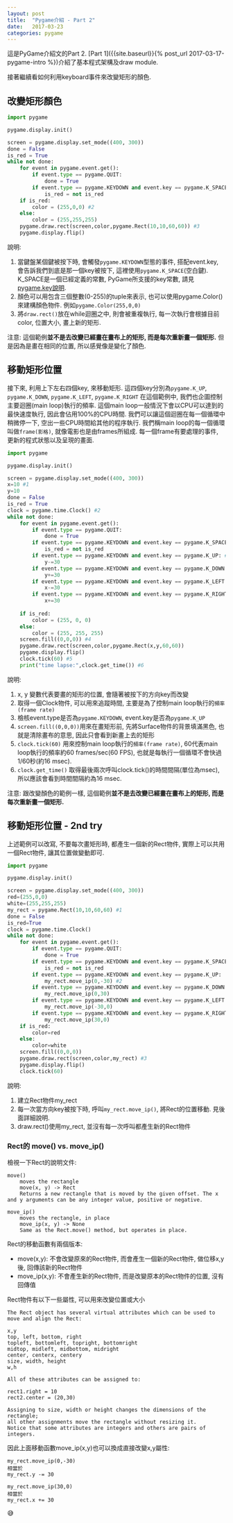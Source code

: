```yaml
---
layout: post
title:  "Pygame介紹 - Part 2"
date:   2017-03-23
categories: pygame
---
```

 
這是PyGame介紹文的Part 2. 
[Part 1]({{site.baseurl}}{% post_url 2017-03-17-pygame-intro %})介紹了基本程式架構及draw module. 

接著繼續看如何利用keyboard事件來改變矩形的顏色.

## 改變矩形顏色
```python
import pygame

pygame.display.init()

screen = pygame.display.set_mode((400, 300))
done = False
is_red = True
while not done:
    for event in pygame.event.get():
        if event.type == pygame.QUIT:
            done = True
        if event.type == pygame.KEYDOWN and event.key == pygame.K_SPACE: #1
            is_red = not is_red
    if is_red:
        color = (255,0,0) #2
    else:
        color = (255,255,255)
    pygame.draw.rect(screen,color,pygame.Rect(10,10,60,60)) #3
    pygame.display.flip()
```
說明:
1. 當鍵盤某個鍵被按下時, 會觸發`pygame.KEYDOWN`型態的事件, 搭配event.key, 會告訴我們到底是那一個key被按下, 這裡使用`pygame.K_SPACE`(空白鍵). K_SPACE是一個已經定義的常數, PyGame所支援的key常數, 請見[pygame.key說明](https://www.pygame.org/docs/ref/key.html).
1. 顏色可以用包含三個整數(0-255)的tuple來表示, 也可以使用pygame.Color()來建構顏色物件. 例如`pygame.Color(255,0,0)`
1. 將`draw.rect()`放在while迴圈之中, 則會被重複執行, 每一次執行會根據目前color, 位置大小, 畫上新的矩形.

注意: 這個範例**並不是去改變已經畫在畫布上的矩形,  而是每次重新畫一個矩形.** 但是因為是畫在相同的位置, 所以感覺像是變化了顏色.

## 移動矩形位置
接下來, 利用上下左右四個key, 來移動矩形. 這四個key分別為`pygame.K_UP`, `pygame.K_DOWN`, `pygame.K_LEFT`, `pygame.K_RIGHT`
在這個範例中, 我們也企圖控制主要迴圈(main loop)執行的頻率. 
這個main loop一般情況下會以CPU可以達到的最快速度執行, 因此會佔用100%的CPU時間. 
我們可以讓這個迴圈在每一個循環中稍微停一下, 空出一些CPU時間給其他的程序執行. 
我們稱main loop的每一個循環叫做`frame(影格)`, 就像電影也是由frames所組成. 每一個frame有要處理的事件, 更新的程式狀態以及呈現的畫面.  

```python
import pygame

pygame.display.init()

screen = pygame.display.set_mode((400, 300))
x=10 #1
y=10
done = False
is_red = True
clock = pygame.time.Clock() #2
while not done:
    for event in pygame.event.get():
        if event.type == pygame.QUIT:
            done = True
        if event.type == pygame.KEYDOWN and event.key == pygame.K_SPACE:
            is_red = not is_red
        if event.type == pygame.KEYDOWN and event.key == pygame.K_UP: #3
            y-=30
        if event.type == pygame.KEYDOWN and event.key == pygame.K_DOWN:
            y+=30
        if event.type == pygame.KEYDOWN and event.key == pygame.K_LEFT:
            x-=30
        if event.type == pygame.KEYDOWN and event.key == pygame.K_RIGHT:
            x+=30 
    
    if is_red:
        color = (255, 0, 0)
    else:
        color = (255, 255, 255)
    screen.fill((0,0,0)) #4
    pygame.draw.rect(screen,color,pygame.Rect(x,y,60,60))
    pygame.display.flip()
    clock.tick(60) #5
    print("time lapse:",clock.get_time()) #6
```
說明:
1. x, y 變數代表要畫的矩形的位置, 會隨著被按下的方向key而改變
1. 取得一個Clock物件, 可以用來追蹤時間, 主要是為了控制main loop執行的`頻率(frame rate)`
1. 檢核event.type是否為`pygame.KEYDOWN`, event.key是否為`pygame.K_UP`
1. `screen.fill((0,0,0))`用來在畫矩形前, 先將Surface物件的背景填滿黑色, 也就是清除畫布的意思, 因此只會看到新畫上去的矩形
1. `clock.tick(60)` 用來控制main loop執行的`頻率(frame rate)`, 60代表main loop執行的頻率約60 frames/sec(60 FPS), 也就是每執行一個循環不會快過1/60秒(約16 msec).
1. `clock.get_time()` 取得最後兩次呼叫clock.tick()的時間間隔(單位為msec), 所以應該會看到時間間隔約為16 msec. 

注意: 跟改變顏色的範例一樣, 這個範例**並不是去改變已經畫在畫布上的矩形,  而是每次重新畫一個矩形.**

## 移動矩形位置 - 2nd try

上述範例可以改寫, 不要每次畫矩形時, 都產生一個新的Rect物件, 實際上可以共用一個Rect物件, 讓其位置做變動即可.

```python
import pygame

pygame.display.init()

screen = pygame.display.set_mode((400, 300))
red=(255,0,0)
white=(255,255,255)
my_rect = pygame.Rect(10,10,60,60) #1
done = False
is_red=True
clock = pygame.time.Clock()
while not done:
    for event in pygame.event.get():
        if event.type == pygame.QUIT:
            done = True
        if event.type == pygame.KEYDOWN and event.key == pygame.K_SPACE:
            is_red = not is_red
        if event.type == pygame.KEYDOWN and event.key == pygame.K_UP:
            my_rect.move_ip(0,-30) #2
        if event.type == pygame.KEYDOWN and event.key == pygame.K_DOWN:
            my_rect.move_ip(0,30)
        if event.type == pygame.KEYDOWN and event.key == pygame.K_LEFT:
            my_rect.move_ip(-30,0)
        if event.type == pygame.KEYDOWN and event.key == pygame.K_RIGHT:
            my_rect.move_ip(30,0)
    if is_red:
        color=red
    else:
        color=white
    screen.fill((0,0,0))
    pygame.draw.rect(screen,color,my_rect) #3
    pygame.display.flip()
    clock.tick(60)
```
說明:
1. 建立Rect物件my_rect
1. 每一次當方向key被按下時, 呼叫`my_rect.move_ip()`, 將Rect的位置移動. 見後面詳細說明.
1. draw.rect()使用my_rect, 並沒有每一次呼叫都產生新的Rect物件

### Rect的 move() vs. move_ip()
檢視一下Rect的說明文件:
```
move()
	moves the rectangle
	move(x, y) -> Rect
	Returns a new rectangle that is moved by the given offset. The x and y arguments can be any integer value, positive or negative.
 
move_ip()
	moves the rectangle, in place
	move_ip(x, y) -> None
	Same as the Rect.move() method, but operates in place.
```

Rect的移動函數有兩個版本:
- move(x,y): 不會改變原來的Rect物件, 而會產生一個新的Rect物件, 做位移x,y後, 回傳該新的Rect物件
- move_ip(x,y): 不會產生新的Rect物件, 而是改變原本的Rect物件的位置, 沒有回傳值

Rect物件有以下一些屬性, 可以用來改變位置或大小

```
The Rect object has several virtual attributes which can be used to move and align the Rect:

x,y
top, left, bottom, right
topleft, bottomleft, topright, bottomright
midtop, midleft, midbottom, midright
center, centerx, centery
size, width, height
w,h

All of these attributes can be assigned to:

rect1.right = 10
rect2.center = (20,30)

Assigning to size, width or height changes the dimensions of the rectangle; 
all other assignments move the rectangle without resizing it. 
Notice that some attributes are integers and others are pairs of integers.

```
因此上面移動函數move_ip(x,y)也可以換成直接改變x,y屬性:
```
my_rect.move_ip(0,-30)
相當於
my_rect.y -= 30

```
```
my_rect.move_ip(30,0)
相當於
my_rect.x += 30
```

:sweat_smile:
